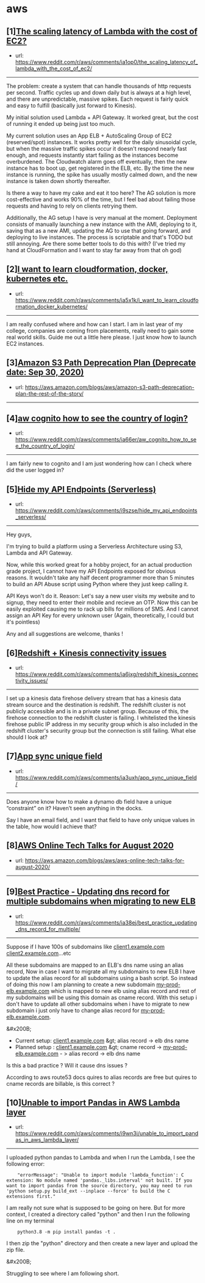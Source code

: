 # aws
## [1][The scaling latency of Lambda with the cost of EC2?](https://www.reddit.com/r/aws/comments/ia1op0/the_scaling_latency_of_lambda_with_the_cost_of_ec2/)
- url: https://www.reddit.com/r/aws/comments/ia1op0/the_scaling_latency_of_lambda_with_the_cost_of_ec2/
---
The problem: create a system that can handle thousands of http requests per second. Traffic cycles up and down daily but is always at a high level, and there are unpredictable, massive spikes. Each request is fairly quick and easy to fulfill (basically just forward to Kinesis).

My initial solution used Lambda + API Gateway. It worked great, but the cost of running it ended up being just too much.

My current solution uses an App ELB + AutoScaling Group of EC2 (reserved/spot) instances. It works pretty well for the daily sinusoidal cycle, but when the massive traffic spikes occur it doesn't respond nearly fast enough, and requests instantly start failing as the instances become overburdened. The Cloudwatch alarm goes off eventually, then the new instance has to boot up, get registered in the ELB, etc. By the time the new instance is running, the spike has usually mostly calmed down, and the new instance is taken down shortly thereafter.

Is there a way to have my cake and eat it too here? The AG solution is more cost-effective and works 90% of the time, but I feel bad about failing those requests and having to rely on clients retrying them.

Additionally, the AG setup I have is very manual at the moment. Deployment consists of manually launching a new instance with the AMI, deploying to it, saving that as a new AMI, updating the AG to use that going forward, and deploying to live instances. The process is scriptable and that's TODO but still annoying. Are there some better tools to do this with? (I've tried my hand at CloudFormation and I want to stay far away from that oh god)
## [2][I want to learn cloudformation, docker, kubernetes etc.](https://www.reddit.com/r/aws/comments/ia5x1k/i_want_to_learn_cloudformation_docker_kubernetes/)
- url: https://www.reddit.com/r/aws/comments/ia5x1k/i_want_to_learn_cloudformation_docker_kubernetes/
---
I am really confused where and how can I start. I am in last year of my college, companies are coming from placements, really need to gain some real world skills. Guide me out a little here please. I just know how to launch EC2 instances.
## [3][Amazon S3 Path Deprecation Plan (Deprecate date: Sep 30, 2020)](https://www.reddit.com/r/aws/comments/ia5wy7/amazon_s3_path_deprecation_plan_deprecate_date/)
- url: https://aws.amazon.com/blogs/aws/amazon-s3-path-deprecation-plan-the-rest-of-the-story/
---

## [4][aw cognito how to see the country of login?](https://www.reddit.com/r/aws/comments/ia66er/aw_cognito_how_to_see_the_country_of_login/)
- url: https://www.reddit.com/r/aws/comments/ia66er/aw_cognito_how_to_see_the_country_of_login/
---
I am fairly new to cognito and I am just wondering how can I check where did the user logged in?
## [5][Hide my API Endpoints (Serverless)](https://www.reddit.com/r/aws/comments/i9szse/hide_my_api_endpoints_serverless/)
- url: https://www.reddit.com/r/aws/comments/i9szse/hide_my_api_endpoints_serverless/
---
Hey guys,

I'm trying to build a platform using a Serverless Architecture using S3, Lambda and API Gateway.

Now, while this worked great for a hobby project, for an actual production grade project, I cannot have my API Endpoints exposed for obvious reasons. It wouldn't take any half decent programmer more than  5 minutes to build an API Abuse script using Python where they just keep calling it.

API Keys won't do it. Reason: Let's say a new user visits my website and to signup, they need to enter their mobile and recieve an OTP. Now this can be easily exploited causing me to rack up bills for millions of SMS. And I cannot assign an API Key for every unknown user (Again, theoretically, I could but it's pointless)

Any and all suggestions are welcome, thanks !
## [6][Redshift + Kinesis connectivity issues](https://www.reddit.com/r/aws/comments/ia6jxg/redshift_kinesis_connectivity_issues/)
- url: https://www.reddit.com/r/aws/comments/ia6jxg/redshift_kinesis_connectivity_issues/
---
I set up a kinesis data firehose delivery stream that has a kinesis data stream source and the destination is redshift. The redshift cluster is not publicly accessible and is in a private subnet group. Because of this, the firehose connection to the redshift cluster is failing. I whitelisted the kinesis firehose public IP address in my security group which is also included in the redshift cluster's security group but the connection is still failing. What else should I look at?
## [7][App sync unique field](https://www.reddit.com/r/aws/comments/ia3uxh/app_sync_unique_field/)
- url: https://www.reddit.com/r/aws/comments/ia3uxh/app_sync_unique_field/
---
Does anyone know how to make a dynamo db field have a unique “constraint” on it?  Haven’t seen anything in the docks. 

Say I have an email field, and I want that field to have only unique values in the table, how would I achieve that?
## [8][AWS Online Tech Talks for August 2020](https://www.reddit.com/r/aws/comments/i9tufw/aws_online_tech_talks_for_august_2020/)
- url: https://aws.amazon.com/blogs/aws/aws-online-tech-talks-for-august-2020/
---

## [9][Best Practice - Updating dns record for multiple subdomains when migrating to new ELB](https://www.reddit.com/r/aws/comments/ia38ej/best_practice_updating_dns_record_for_multiple/)
- url: https://www.reddit.com/r/aws/comments/ia38ej/best_practice_updating_dns_record_for_multiple/
---
Suppose if I have 100s of subdomains like [client1.example.com](https://client1.example.com) [client2.example.com](https://client2.example.com)...etc

All these subdomains are mapped to an ELB's dns name using an alias record, Now in case I want to migrate all my subdomains to new ELB I have to update the alias record for all subdomains using a bash script. So instead of doing this now I am planning to create a new subdomain [my-prod-elb.example.com](https://my-prod-elb.example.com) which is mapped to new elb using alias record and rest of my subdomains will be using this domain as cname record. With this setup i don't have to update all other subdomains when i have to migrate to new subdomain i just only have to change alias record for [my-prod-elb.example.com](https://my-prod-elb.example.com).

&amp;#x200B;

* Current setup: [client1.example.com](https://client1.example.com) \&gt; alias record -&gt; elb dns name
* Planned setup  :    [client1.example.com](https://client1.example.com) \&gt; cname record -&gt; [my-prod-elb.example.com](https://my-prod-elb.example.com) \- &gt; alias record -&gt; elb dns name

Is this a bad practice ? Will it cause dns issues ?

According to aws route53 docs quires to alias records are free but quires to cname records are billable, is this correct ?
## [10][Unable to import Pandas in AWS Lambda layer](https://www.reddit.com/r/aws/comments/i9wn3i/unable_to_import_pandas_in_aws_lambda_layer/)
- url: https://www.reddit.com/r/aws/comments/i9wn3i/unable_to_import_pandas_in_aws_lambda_layer/
---
I uploaded python pandas to Lambda and when I run the Lambda, I see the following error:

        "errorMessage": "Unable to import module 'lambda_function': C extension: No module named 'pandas._libs.interval' not built. If you want to import pandas from the source directory, you may need to run 'python setup.py build_ext --inplace --force' to build the C extensions first."

I am really not sure what is supposed to be going on here. But for more context, I created a directory called "python" and then I run the following line on my terminal

        python3.8 -m pip install pandas -t .

I then zip the "python" directory and then create a new layer and upload the zip file.

&amp;#x200B;

Struggling to see where I am following short.
